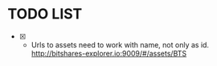 # TODO LIST

- [x] - Urls to assets need to work with name, not only as id. http://bitshares-explorer.io:9009/#/assets/BTS 
